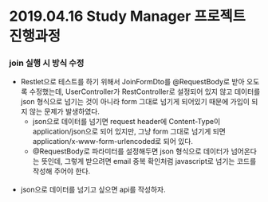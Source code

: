 # 2019.04.16 Study Manager 프로젝트 진행과정

### join 실행 시 방식 수정
- Restlet으로 테스트를 하기 위해서 JoinFormDto를 @RequestBody로 받아 오도록 수정했는데, UserController가 RestController로 설정되어 있지 않고 데이터를 json 형식으로 넘기는 것이 아니라 form 그대로 넘기게 되어있기 때문에 가입이 되지 않는 문제가 발생하였다.
    * json으로 데이터를 넘기면 request header에 Content-Type이 application/json으로 되어 있지만, 그냥 form 그대로 넘기게 되면 application/x-www-form-urlencoded로 되어 있다.
     * @RequestBody로 파라미터를 설정해두면 json 형식으로 데이터가 넘어온다는 뜻인데, 그렇게 받으려면 email 중복 확인처럼 javascript로 넘기는 코드를 작성해 주어야 한다.
     <br><br>
- json으로 데이터를 넘기고 싶으면 api를 작성하자.